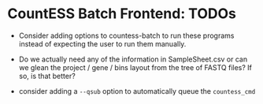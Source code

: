 # CountESS Batch Frontend: TODOs

* Consider adding options to countess-batch to run these programs
instead of expecting the user to run them manually.

* Do we actually need any of the information in SampleSheet.csv
or can we glean the project / gene / bins layout from the tree of FASTQ files?
If so, is that better?

* consider adding a `--qsub` option to automatically queue the `countess_cmd`

